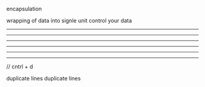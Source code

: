 




encapsulation

wrapping of data into signle unit
control your data

****
****
****
****
****
****

// cntrl + d

duplicate lines
duplicate lines

